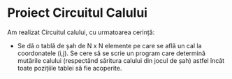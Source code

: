 # Proiect Circuitul Calului
Am realizat Circuitul calului, cu urmatoarea cerință:
- Se dă o tablă de șah de N x N elemente pe care se află un cal la
coordonatele (i,j). Se cere să se scrie un program care determină mutările calului
(respectând săritura calului din jocul de șah) astfel încât toate pozițiile tablei să
fie acoperite.